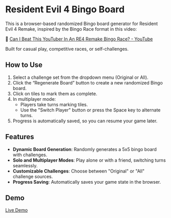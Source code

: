 # Resident Evil 4 Bingo Board

This is a browser-based randomized Bingo board generator for Resident Evil 4 Remake, inspired by the Bingo Race format in this video:

🎥 [Can I Beat This YouTuber In An RE4 Remake Bingo Race? - YouTube](https://www.youtube.com/watch?v=EMHNBdynTT0)

Built for casual play, competitive races, or self-challenges.

## How to Use
1. Select a challenge set from the dropdown menu (Original or All).
2. Click the “Regenerate Board” button to create a new randomized Bingo board.
3. Click on tiles to mark them as complete.
4. In multiplayer mode:
   - Players take turns marking tiles.
   - Use the "Switch Player" button or press the Space key to alternate turns.
5. Progress is automatically saved, so you can resume your game later.

## Features

- **Dynamic Board Generation**: Randomly generates a 5x5 bingo board with challenges.
- **Solo and Multiplayer Modes**: Play alone or with a friend, switching turns seamlessly.
- **Customizable Challenges**: Choose between "Original" or "All" challenge sources.
- **Progress Saving**: Automatically saves your game state in the browser.

## Demo

[Live Demo](https://shawn-scamell.github.io/re4REMAKE-bingo/)
